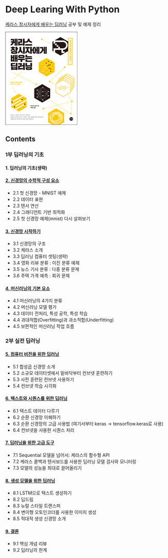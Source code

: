 # Deep Learing With Python

[케라스 창시자에게 배우는 딥러닝](https://tensorflow.blog/케라스-창시자에게-배우는-딥러닝/) 공부 및 예제 정리

<img src="./book_img.jpg" alt="book_img" style="zoom: 50%;" align="left;" />



## Contents

### 1부 딥러닝의 기초

#### 1. 딥러닝의 기초(생략)

#### [2. 신경망의 수학적 구성 요소](./ch2)
- 2.1 첫 신경망 - MNIST 예제
- 2.2 데이터 표현
- 2.3 텐서 연산
- 2.4 그래디언트 기반 최적화
- 2.5 첫 신경망 예제(mnist) 다시 살펴보기

#### [3. 신경망 시작하기](./ch3)
- 3.1 신경망의 구조
- 3.2 케라스 소개
- 3.3 딥러닝 컴퓨터 셋팅(생략)
- 3.4 영화 리뷰 분류 : 이진 분류 예제
- 3.5 뉴스 기사 분류 : 다중 분류 문제
- 3.6 주택 가격 예측 : 회귀 문제

#### [4. 머신러닝의 기본 요소](./ch4)
- 4.1 머신러닝의 4가지 분류
- 4.2 머신러닝 모델 평가
- 4.3 데이터 전처리, 특성 공학, 특성 학습
- 4.4 과대적합(Overfitting)과 과소적합(Underfitting)
- 4.5 보편적인 머신러닝 작업 흐름

### 2부 실전 딥러닝

#### [5. 컴퓨터 비전을 위한 딥러닝](./ch5)
- 5.1 합성곱 신경망 소개
- 5.2 소규모 데이터셋에서 밑바닥부터 컨브넷 훈련하기
- 5.3 사전 훈련된 컨브넷 사용하기
- 5.4 컨브넷 학습 시각화

#### [6. 텍스트와 시퀀스를 위한 딥러닝](./ch6)
- 6.1 텍스트 데이터 다루기
- 6.2 순환 신경망 이해하기
- 6.3 순환 신경망의 고급 사용법 (여기서부터 keras -> tensorflow.keras로 사용)
- 6.4 컨브넷을 사용한 시퀀스 처리

#### [7. 딥러닝을 위한 고급 도구](./ch7)
- 7.1 Sequential 모델을 넘어서: 케라스의 함수형 API
- 7.2 케라스 콜백과 텐서보드를 사용한 딥러닝 모델 검사와 모니터링
- 7.3 모델의 성능을 최대로 끌어올리기

#### [8. 생성 모델을 위한 딥러닝](./ch8)
- 8.1 LSTM으로 텍스트 생성하기
- 8.2 딥드림
- 8.3 뉴럴 스타일 트랜스퍼
- 8.4 변이형 오토인코더를 사용한 이미지 생성
- 8.5 적대적 생성 신경망 소개

#### [9. 결론](./ch9)
- 9.1 핵심 개념 리뷰
- 9.2 딥러닝의 한계
